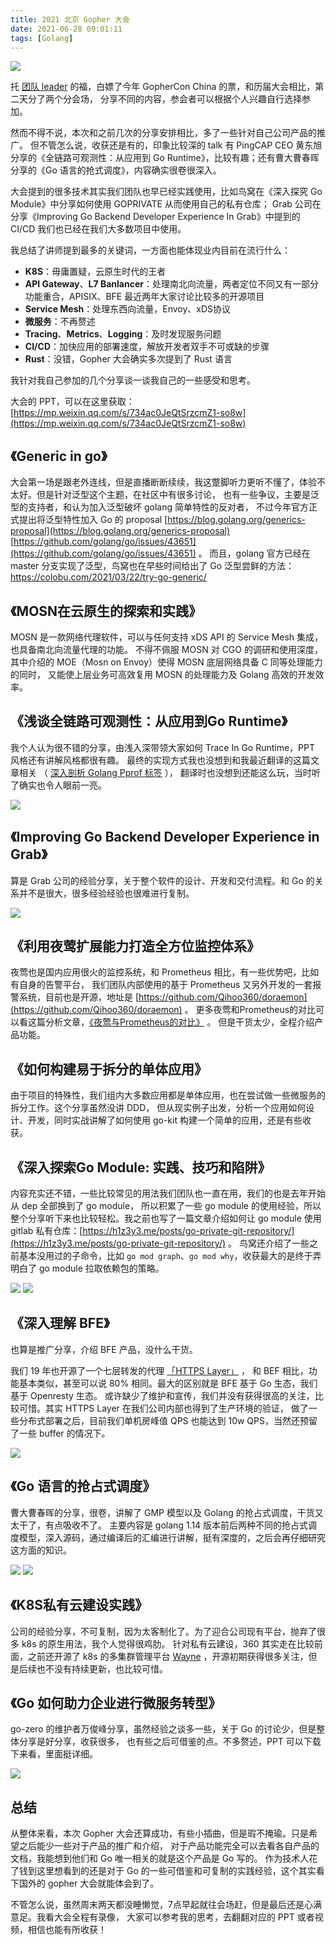 ```yaml
---
title: 2021 北京 Gopher 大会
date: 2021-06-28 09:01:11
tags: [Golang]
---
```


![](https://raw.githubusercontent.com/h1z3y3/h1z3y3.github.io/master/images/GopherCon-China-2021/logo.png)

托 [团队 leader](https://fukun.org/) 的福，白嫖了今年 GopherCon China 的票，和历届大会相比，第二天分了两个分会场，
分享不同的内容，参会者可以根据个人兴趣自行选择参加。

然而不得不说，本次和之前几次的分享安排相比，多了一些针对自己公司产品的推广。
但不管怎么说，收获还是有的，印象比较深的 talk 有 PingCAP CEO 黄东旭分享的《全链路可观测性：从应用到 Go Runtime》，比较有趣；还有曹大曹春晖分享的《Go 语言的抢式调度》，内容确实很卷很深入。

大会提到的很多技术其实我们团队也早已经实践使用，比如鸟窝在《深入探究 Go Module》中分享如何使用 GOPRIVATE 从而使用自己的私有仓库；
Grab 公司在分享《Improving Go Backend Developer Experience In Grab》中提到的 CI/CD 我们也已经在我们大多数项目中使用。

我总结了讲师提到最多的关键词，一方面也能体现业内目前在流行什么：

* **K8S**：毋庸置疑，云原生时代的王者
* **API Gateway**、**L7 Banlancer**：处理南北向流量，两者定位不同又有一部分功能重合，APISIX、BFE 最近两年大家讨论比较多的开源项目
* **Service Mesh**：处理东西向流量，Envoy、xDS协议
* **微服务**：不再赘述
* **Tracing**、**Metrics**、**Logging**：及时发现服务问题
* **CI/CD**：加快应用的部署速度，解放开发者双手不可或缺的步骤
* **Rust**：没错，Gopher 大会确实多次提到了 Rust 语言

我针对我自己参加的几个分享谈一谈我自己的一些感受和思考。

大会的 PPT，可以在这里获取：[https://mp.weixin.qq.com/s/734ac0JeQtSrzcmZ1-so8w](https://mp.weixin.qq.com/s/734ac0JeQtSrzcmZ1-so8w)

## 《Generic in go》

大会第一场是跟老外连线，但是直播断断续续，我这蹩脚听力更听不懂了，体验不太好。但是针对泛型这个主题，在社区中有很多讨论，
也有一些争议，主要是泛型的支持者，和认为加入泛型破坏 golang 简单特性的反对者，
不过今年官方正式提出将泛型特性加入 Go 的 
proposal [https://blog.golang.org/generics-proposal](https://blog.golang.org/generics-proposal) [https://github.com/golang/go/issues/43651](https://github.com/golang/go/issues/43651) 。
而且，golang 官方已经在 master 分支实现了泛型，鸟窝也在早些时间给出了 Go 泛型尝鲜的方法：https://colobu.com/2021/03/22/try-go-generic/

## 《MOSN在云原生的探索和实践》

MOSN 是一款网络代理软件，可以与任何支持 xDS API 的 Service Mesh 集成，也具备南北向流量代理的功能。
不得不佩服 MOSN 对 CGO 的调研和使用深度，其中介绍的 MOE（Mosn on Envoy）使得 MOSN 底层网络具备 C 同等处理能力的同时，
又能使上层业务可高效复用 MOSN 的处理能力及 Golang 高效的开发效率。


## 《浅谈全链路可观测性：从应用到Go Runtime》

我个人认为很不错的分享，由浅入深带领大家如何 Trace In Go Runtime，PPT 风格还有讲解风格都很有趣。
最终的实现方式我也没想到和我最近翻译的这篇文章相关
（ [深入剖析 Golang Pprof 标签](https://h1z3y3.me/posts/demysitifying-pprof-labels-with-go/) ），
翻译时也没想到还能这么玩，当时听了确实也令人眼前一亮。

![](https://raw.githubusercontent.com/h1z3y3/h1z3y3.github.io/master/images/GopherCon-China-2021/profile-label.png)

## 《Improving Go Backend Developer Experience in Grab》

算是 Grab 公司的经验分享，关于整个软件的设计、开发和交付流程。和 Go 的关系并不是很大，很多经验经验也很难进行复制。

![](https://raw.githubusercontent.com/h1z3y3/h1z3y3.github.io/master/images/GopherCon-China-2021/build-times.png)

## 《利用夜莺扩展能力打造全方位监控体系》

夜莺也是国内应用很火的监控系统，和 Prometheus 相比，有一些优势吧，比如有自身的告警平台，
我们团队内部使用的基于 Prometheus 又另外开发的一套报警系统，目前也是开源，地址是 [https://github.com/Qihoo360/doraemon](https://github.com/Qihoo360/doraemon) 。
更多夜莺和Prometheus的对比可以看这篇分析文章，[《夜莺与Prometheus的对比》](https://www.yuque.com/ictc/manual/nr798n) 。
但是干货太少，全程介绍产品功能。

## 《如何构建易于拆分的单体应用》

由于项目的特殊性，我们组内大多数应用都是单体应用，也在尝试做一些微服务的拆分工作。这个分享虽然没讲 DDD，
但从现实例子出发，分析一个应用如何设计、开发，同时实战讲解了如何使用 go-kit 构建一个简单的应用，还是有些收获。

## 《深入探索Go Module: 实践、技巧和陷阱》 

内容充实还不错，一些比较常见的用法我们团队也一直在用，我们的也是去年开始从 dep 全部换到了 go module，
所以积累了一些 go module 的使用经验，所以整个分享听下来也比较轻松。我之前也写了一篇文章介绍如何让 go module 
使用 gitlab 私有仓库：[https://h1z3y3.me/posts/go-private-git-repository/](https://h1z3y3.me/posts/go-private-git-repository/) 。
鸟窝还介绍了一些之前基本没用过的子命令，比如 `go mod graph`、`go mod why`，收获最大的是终于弄明白了 go module 拉取依赖包的策略。

![](https://raw.githubusercontent.com/h1z3y3/h1z3y3.github.io/master/images/GopherCon-China-2021/go-module-history.png)
![](https://raw.githubusercontent.com/h1z3y3/h1z3y3.github.io/master/images/GopherCon-China-2021/go-module-xxx.png)

## 《深入理解 BFE》

也算是推广分享，介绍 BFE 产品，没什么干货。

我们 19 年也开源了一个七层转发的代理 [「HTTPS Layer」](https://github.com/Qihoo360/HTTPSLayer) ，
和 BEF 相比，功能基本类似，甚至可以说 80% 相同。最大的区别就是 BFE 基于 Go 生态，我们基于 Openresty 生态。
或许缺少了维护和宣传，我们并没有获得很高的关注，比较可惜。其实 HTTPS Layer 在我们公司内部也得到了生产环境的验证，
做了一些分布式部署之后，目前我们单机房峰值 QPS 也能达到 10w QPS，当然还预留了一些 buffer 的情况下。

![](https://raw.githubusercontent.com/h1z3y3/h1z3y3.github.io/master/images/GopherCon-China-2021/why-bfe.png)

## 《Go 语言的抢占式调度》

曹大曹春晖的分享，很卷，讲解了 GMP 模型以及 Golang 的抢占式调度，干货又太干了，有点吸收不了。
主要内容是 golang 1.14 版本前后两种不同的抢占式调度模型，深入源码，通过编译后的汇编进行讲解，挺有深度的，之后会再仔细研究这方面的知识。

![](https://raw.githubusercontent.com/h1z3y3/h1z3y3.github.io/master/images/GopherCon-China-2021/GMP.png)
![](https://raw.githubusercontent.com/h1z3y3/h1z3y3.github.io/master/images/GopherCon-China-2021/tangping.png)

## 《K8S私有云建设实践》

公司的经验分享，不可复制，因为太客制化了。为了迎合公司现有平台，抛弃了很多 k8s 的原生用法，我个人觉得很鸡肋。
针对私有云建设，360 其实走在比较前面，之前还开源了 k8s 的多集群管理平台 
[Wayne](https://github.com/Qihoo360/wayne) ，开源初期获得很多关注，但是后续也不没有持续更新，也比较可惜。

## 《Go 如何助力企业进行微服务转型》

go-zero 的维护者万俊峰分享，虽然经验之谈多一些，关于 Go 的讨论少，但是整体分享是好分享，收获很多，
也有些之后可借鉴的点。不多赘述，PPT 可以下载下来看，里面挺详细。

![](https://raw.githubusercontent.com/h1z3y3/h1z3y3.github.io/master/images/GopherCon-China-2021/monolith-to-microservice.png)

## 总结

从整体来看，本次 Gopher 大会还算成功，有些小插曲，但是瑕不掩瑜。只是希望之后能少一些对于产品的推广和介绍，
对于产品功能完全可以去看各自产品的文档，我能想到他们和 Go 唯一相关的就是这个产品是 Go 写的。
作为技术人花了钱到这里想看到的还是对于 Go 的一些可借鉴和可复制的实践经验，这个其实看下国外的 gopher 大会就能体会到了。

不管怎么说，虽然周末两天都没睡懒觉，7点早起就往会场赶，但是最后还是心满意足。我看大会全程有录像，
大家可以参考我的思考，去翻翻对应的 PPT 或者视频，相信也能有所收获！